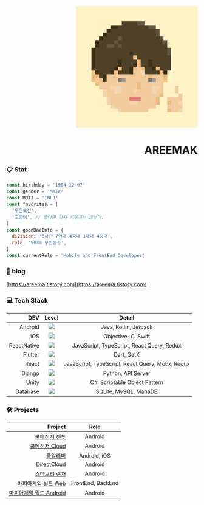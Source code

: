<div align="right">

![](https://github.com/areemak/areemak/blob/main/images/ic_profile.png?raw=true)

# AREEMAK

<div align="left">

### 📋 Stat

```javascript
const birthday = '1984-12-07'
const gender = 'Male'
const MBTI = 'INFJ'
const favorites = [
  '무한도전',
  '고양이', // 좋아만 하지 키우지는 않는다.
]
const goonDaeInfo = {
  division: '6사단 7연대 4중대 1대대 4중대',
  role: '90mm 무반동총',
}
const currentRole = 'Mobile and FrontEnd Developer'
```

</div>


</div>



<div id="stat">

### 📔 blog

[https://areema.tistory.com](https://areema.tistory.com)

### 💻 Tech Stack

|DEV|Level|Detail|
|-:|:-:|:-:|
|Android|![](https://us-central1-progress-markdown.cloudfunctions.net/progress/95)|Java, Kotlin, Jetpack|
|iOS|![](https://us-central1-progress-markdown.cloudfunctions.net/progress/70)|Objective-C, Swift|
|ReactNative|![](https://us-central1-progress-markdown.cloudfunctions.net/progress/90)|JavaScript, TypeScript, React Query, Redux|
|Flutter|![](https://us-central1-progress-markdown.cloudfunctions.net/progress/70)|Dart, GetX|
|React|![](https://us-central1-progress-markdown.cloudfunctions.net/progress/70)|JavaScript, TypeScript, React Query, Mobx, Redux|
|Django|![](https://us-central1-progress-markdown.cloudfunctions.net/progress/50)|Python, API Server|
|Unity|![](https://us-central1-progress-markdown.cloudfunctions.net/progress/30)|C#, Scriptable Object Pattern|
|Database|![](https://us-central1-progress-markdown.cloudfunctions.net/progress/50)|SQLite, MySQL, MariaDB|


### 🛠 Projects

|Project|Role|
|-:|:-:|
|[쿨메신저 젠투](https://play.google.com/store/apps/details?id=kr.jiransoft.coolmessenger)|Android|
|[쿨메신저 Cloud](https://play.google.com/store/apps/details?id=kr.jiransoft.coolmsgrservice)|Android|
|[쿨알리미](https://play.google.com/store/apps/details?id=com.cool_alimi_rn)|Android, iOS|
|[DirectCloud](https://play.google.com/store/apps/details?id=com.jiran.directbox)|Android|
|[스마모리 런처](https://play.google.com/store/apps/details?id=jsecurity.launcher.smamori)|Android|
|[마피아게임 월드 Web](https://mafgame.world)|FrontEnd, BackEnd|
|[마피아게임 월드 Android](https://play.google.com/store/apps/details?id=com.mafia_game_world_rn)|Android|

</div>
